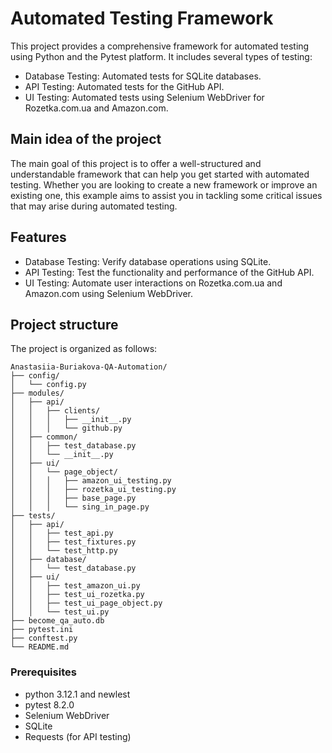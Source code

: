 
# Automated Testing Framework
This project provides a comprehensive framework for automated testing using Python and the Pytest platform. It includes several types of testing:

- Database Testing: Automated tests for SQLite databases.
- API Testing: Automated tests for the GitHub API.
- UI Testing: Automated tests using Selenium WebDriver for Rozetka.com.ua and Amazon.com.

## Main idea of the project
The main goal of this project is to offer a well-structured and understandable framework that can help you get started with automated testing. Whether you are looking to create a new framework or improve an existing one, this example aims to assist you in tackling some critical issues that may arise during automated testing.

## Features
- Database Testing: Verify database operations using SQLite.
- API Testing: Test the functionality and performance of the GitHub API.
- UI Testing: Automate user interactions on Rozetka.com.ua and Amazon.com using Selenium WebDriver.
  
## Project structure
The project is organized as follows:

    Anastasiia-Buriakova-QA-Automation/
    ├── config/
    │   └── config.py
    ├── modules/
    │   ├── api/
    │   │   ├── clients/
    │   │   │   ├── __init__.py
    │   │   │   └── github.py
    │   ├── common/
    │   │   ├── test_database.py
    │   │   └── __init__.py
    │   ├── ui/
    │   │   └── page_object/ 
    │   │   │   ├── amazon_ui_testing.py 
    │   │   │   ├── rozetka_ui_testing.py  
    │   │   │   ├── base_page.py
    │   │   │   └── sing_in_page.py 
    ├── tests/
    │   ├── api/
    │   │   ├── test_api.py
    │   │   ├── test_fixtures.py 
    │   │   └── test_http.py
    │   ├── database/
    │   │   └── test_database.py
    │   ├── ui/
    │   │   ├── test_amazon_ui.py
    │   │   ├── test_ui_rozetka.py
    │   │   ├── test_ui_page_object.py
    │   │   └── test_ui.py
    ├── become_qa_auto.db
    ├── pytest.ini
    ├── conftest.py
    └── README.md

### Prerequisites
- python 3.12.1 and newlest
- pytest 8.2.0
- Selenium WebDriver
- SQLite
- Requests (for API testing)
  